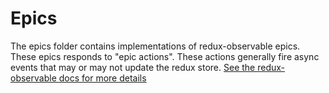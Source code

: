 Epics
==========
The epics folder contains implementations of redux-observable epics. These 
epics responds to "epic actions". These actions generally fire async events 
that may or may not update the redux store. 
[See the redux-observable docs for more details](https://redux-observable.js.org/docs/basics/Epics.html)
